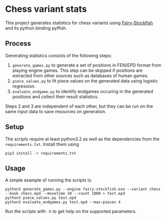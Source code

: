 # Chess variant stats

This project generates statistics for chess variants using [Fairy-Stockfish](https://github.com/ianfab/Fairy-Stockfish) and its python binding pyffish.

## Process
Generating statistics consists of the following steps:
1. `generate_games.py` to generate a set of positions in FEN/EPD format from playing engine games. This step can be skipped if positions are extracted from other sources such as databases of human games.
2. `piece_values.py` to fit piece values on the generated data using logistic regression.
3. `evaluate_endgame.py` to identify endgames occuring in the generated positions and collect their result statistics.

Steps 2 and 3 are independent of each other, but they can be run on the same input data to save resources on generation.

## Setup
The scripts require at least python3.2 as well as the dependencies from the `requirements.txt`. Install them using
```
pip3 install -r requirements.txt
```

## Usage
A simple example of running the scripts is:
```
python3 generate_games.py --engine fairy-stockfish.exe --variant chess --book chess.epd --movetime 10 --count 1000 > test.epd
python3 piece_values.py test.epd
python3 evaluate_endgames.py test.epd --max-pieces 4
```
Run the scripts with `-h` to get help on the supported parameters.
